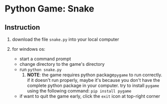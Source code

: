 # Python Game: Snake

## Instruction

1. download the file `snake.py` into your local computer
2. for windows os:

   - start a command prompt 
   - change directory to the game's directory
   - run `python snake.py`
      1. **NOTE**: the game requires python package`pygame` to run correctly. if it doesn't run properly, maybe it's because you don't have the complete python package in your computer. try to install `pygame` using the following command: `pip install pygame` 
   - if want to quit the game early, click the `exit` icon at top-right corner
